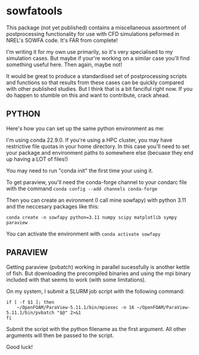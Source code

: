 # sowfatools

This package (not yet published) contains a miscellaneous assortment of
postprocessing functionality for use with CFD simulations peformed in NREL's
SOWFA code. It's FAR from complete!

I'm writing it for my own use primarily, so it's very specialised to my
simulation cases. But maybe if your're working on a similar case you'll find
something useful here. Then again, maybe not!

It would be great to produce a standardised set of postprocessing scripts and
functions so that results from these cases can be quickly compared with other
published studies. But I think that is a bit fanciful right now. If you do
happen to stumble on this and want to contribute, crack ahead.

## PYTHON

Here's how you can set up the same python environment as me:

I'm using conda 22.9.0. If you're using a HPC cluster, you may have restrictive
file quotas in your home directory. In this case you'll need to set your package
and environment paths to somewhere else (becuase they end up having a LOT of
files!)

You may need to run "conda init" the first time your using it.

To get paraview, you'll need the conda-forge channel to your condarc file with
the command `conda config --add channels conda-forge`

Then you can create an evironment (I call mine sowfapy) with python 3.11 and
the neccesary packages like this:

```
conda create -n sowfapy python=3.11 numpy scipy matplotlib sympy paraview
```

You can activate the environment with `conda activate sowfapy`

## PARAVIEW

Getting paraview (pvbatch) working in parallel sucessfully is another kettle of
fish. But downloading the precompiled binaries and using the mpi binary
included with that seems to work (with some limitations).

On my system, I submit a SLURM job script with the following command:

```
if [ -f $1 ]; then
    ~/OpenFOAM/ParaView-5.11.1/bin/mpiexec -n 16 ~/OpenFOAM/ParaView-5.11.1/bin/pvbatch "$@" 2>&1
fi
```

Submit the script with the python filename as the first argument. All other
arguments will then be passed to the script.

Good luck!
